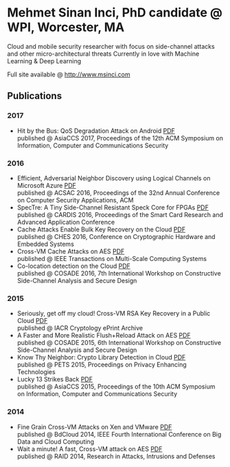 # Mehmet Sinan Inci, PhD candidate @ WPI, Worcester, MA

Cloud and mobile security researcher with focus on side-channel attacks and other micro-architectural threats
Currently in love with Machine Learning & Deep Learning

Full site available @ <a href="http://www.msinci.com">http://www.msinci.com</a><br>

## Publications

### 2017
- Hit by the Bus: QoS Degradation Attack on Android <a href="f/p/Mobile_QoS.pdf">PDF</a><br>
  published @ AsiaCCS 2017, Proceedings of the 12th ACM Symposium on Information, Computer and Communications Security

### 2016
- Efficient, Adversarial Neighbor Discovery using Logical Channels on Microsoft Azure <a href="f/p/Azure_Colocation.pdf">PDF</a><br>
  published @ ACSAC 2016, Proceedings of the 32nd Annual Conference on Computer Security Applications, ACM
- SpecTre: A Tiny Side-Channel Resistant Speck Core for FPGAs <a href="f/p/SpecTre.pdf">PDF</a><br>
  published @ CARDIS 2016, Proceedings of the Smart Card Research and Advanced Application Conference
- Cache Attacks Enable Bulk Key Recovery on the Cloud <a href="f/p/Bulk_RSA_on_EC2.pdf">PDF</a><br>
  published @ CHES 2016, Conference on Cryptographic Hardware and Embedded Systems
- Cross-VM Cache Attacks on AES <a href="f/p/journal_AES.pdf">PDF</a><br>
  published @ IEEE Transactions on Multi-Scale Computing Systems
- Co-location detection on the Cloud <a href="f/p/Colocation_Detection.pdf">PDF</a><br>
  published @ COSADE 2016, 7th International Workshop on Constructive Side-Channel Analysis and Secure Design

### 2015
- Seriously, get off my cloud! Cross-VM RSA Key Recovery in a Public Cloud <a href="f/p/RSAonEC2.pdf">PDF</a><br>
  published @ IACR Cryptology ePrint Archive
- A Faster and More Realistic Flush+Reload Attack on AES <a href="f/p/faster_realistic_AES.pdf">PDF</a><br>
  published @ COSADE 2015, 6th International Workshop on Constructive Side-Channel Analysis and Secure Design
- Know Thy Neighbor: Crypto Library Detection in Cloud <a href="f/p/library_detection.pdf">PDF</a> <br>
  published @ PETS 2015, Proceedings on Privacy Enhancing Technologies
- Lucky 13 Strikes Back <a href="f/p/lucky13.pdf">PDF</a><br>
  published @ AsiaCCS 2015, Proceedings of the 10th ACM Symposium on Information, Computer and Communications Security

### 2014
- Fine Grain Cross-VM Attacks on Xen and VMware <a href="f/p/Fine_Grain.pdf">PDF</a> <br>
  published @ BdCloud 2014, IEEE Fourth International Conference on Big Data and Cloud Computing
- Wait a minute! A fast, Cross-VM attack on AES <a href="f/p/Wait_a_Minute.pdf">PDF</a> <br>
  published @ RAID 2014, Research in Attacks, Intrusions and Defenses 
